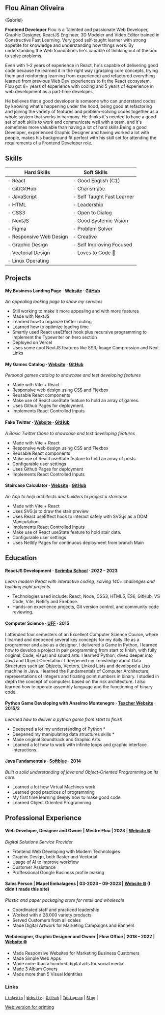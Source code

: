 <!-- ![](/src/images/profile-round.webp)<br/> -->
## Flou Ainan Oliveira
(Gabriel)

**Frontend Developer**
Flou is a Talented and passionate Web Developer, Graphic Designer, ReactJS Engineer, 3D Modeler and Video Editor trained in Constructive Fast Learning. Very good self-taught learner with strong appetite for knowledge and understanding how things work. By understanding the Web foundations he's capable of thinking out of the box to solve problems.

Even with 1–2 years of experience in React, he's capable of delivering good code because he learned it in the right way (grasping core concepts, trying them and reinforcing learning from experience) and refactored everything learned from previous Web Dev experiences to fit the React ecosystem. Flou got 8+ years of experience with coding and 5 years of experience in web development as a part-time developer.

He believes that a good developer is someone who can understand codes by knowing what's happening under the hood, being good at refactoring and joining the variety of features and problem-solving codes together as a whole system that works in harmony. He thinks it's needed to have a good set of soft skills to work and communicate well with a team, and it's sometimes more valuable than having a lot of hard skills.Being a good Developer, experienced Graphic Designer and having worked a lot with people, makes his background fit perfect with his skill set for attending the requirements of a Frontend Developer role.

  
Skills
----
|**Hard Skills**‏‏‎ ‎ |**Soft Skills** ‏ ‎‏‏‎ ‎‏‏‎ ‎‏‏‎ ‏‏‎ ‎‏‏‎ ‎‏‏‎ ‎‏‏‎ ‎‎ ‎‎‏‏‎ ‎‏‏‎ ‎|
|---|---|
| - React | - Good English (C1) ‎|
| - Git/GitHub | - Charismatic |
| - JavaScript | - Self Taught Fast Learner |
| - HTML | - Leadership |
| - CSS3 | - Open to Dialog |
| - NextJS | - Good Systemic Vision |
| - Figma | - Problem Solver |
| - Responsive Web Design | - Creative |
| - Graphic Design | - Self Improving Focused  |
| - Vectorial Design | - Loves to Code 🧡 |
| - Linux Operating |  |

Projects
-----
#### My Business Landing Page · [Website](https://www.mestreflou.com.br "Deployed Project") · [GitHub](https://github.com/flou-ainan/servicos-do-mestre "GitHub Repository")
*An appealing looking page to show my services*
*	Still working to make it more appealing and with more features
*	Made with NextJS
*	Learned how to organize better routing
*	Learned how to optimize loading time
*	Smartly used React useEffect hook plus recursive programming to implement the Typewriter on hero section
*	Deployed on Vercel
*	Uses some cool NextJS features like SSR, Image Compression and Next Links
#### My Games Catalog · [Website](https://flou-ainan.github.io/my-games-catalog/ "Deployed Project") · [GitHub](https://github.com/flou-ainan/my-games-catalog "GitHub Repository") 
*Personal games catalog to showcase and test developing features*
* Made with Vite + React
* Responsive web design using CSS and Flexbox
* Reusable React components
* Make use of React useState feature to hold an array of games.
* Uses Github Pages for deployment.
* Implements React Controlled Inputs
#### Fake Twitter · [Website](https://flou-ainan.github.io/twitter-post-maker/ "Deployed Project") · [GitHub](https://flou-ainan.github.io/twitter-post-maker/ "GitHub Repository") 
*A Basic Twitter Clone to showcase and test developing features*
* Made with Vite + React
* Responsive web design using CSS and Flexbox
* Reusable React components
* Make use of React useState feature to hold an array of posts
* Configurable user settings
* Uses Github Pages for deployment
* Implements React Controlled Inputs
#### Staircase Calculator · [Website](https://app-escadas-codeart.netlify.app/ "Deployed Project") · [GitHub](https://github.com/flou-ainan/app-escadas-codeart#app-para-projetar-escadas "GitHub Repository") 
*An App to help architects and builders to project a staircase*
* Made with Vite + React
* Uses SVG.js to draw the stair preview
* Uses React useEffect hook to interact safely with SVG.js as a DOM Manipulation.
* Implements React Controlled Inputs
* Make use of React useState feature to hold stair data.
* Configurable user settings
* Uses Netlify Pages for continuous deployment from branch Main

Education
----
#### ReactJS Development · [Scrimba School](https://scrimba.com/learn/learnreact "Course Webpage") · 2022 – 2023
*Learn modern React with interactive coding, solving 140+ challenges and building eight projects.*  
*	Technologies used include: React, Node, CSS3, HTML5, ES6, GitHub, VS Code, Vite, Netlify and Firebase.
*	Hands-on experience projects, Git version control, and community code reviewing.  
#### Computer Science · [UFF](https://www.uff.br/ "University Website") · 2015
I attended four semesters of an Excellent Computer Science Course, where I learned and deepened several key concepts for my daily life as a programmer and also as a designer. I delivered a Game in Python, I learned how to develop a project in pair programming from start to finish, with fully original: Code, visual and sound arts. I learned Python, dived deeper into Java and Object Orientation. I deepened my knowledge about Data Structures such as: Objects, Vectors, Linked Lists and developed a Lisp machine in Java. I learned the Fundamentals of Computer Architecture, representations of integers and floating point numbers in binary. I studied in depth the concept of computers based on the risk architecture. I also learned how to operate assembly language and the functioning of binary code.
#### Python Game Developing with Anselmo Montenegro · [Teacher Website](http://profs.ic.uff.br/~anselmo/cursos/LabGames/LabGames20151/exercicios.html "Teacher Website") · 2015/2
*Learned how to deliver a python game from start to finish*
* Deepened a lot my understanding of Python *
* Deepened my manipulating data structures skills *
* Made original Soundtrack and Graphic Arts.
* Learned a lot how to work with infinite loops and graphic interface interactions.
#### Java Fundamentals · [Softblue](https://softblue.com.br/ "Course Provider Webpage") · 2014
*Built a solid understanding of java and Object-Oriented Programming on its core.*
* Learned a lot how Virtual Machines work
* Learned good practices of programming
* My first time learning deeply how to make good code
* Learned Object Oriented Programming

Professional Experience
------
#### Web Developer, Designer and Owner | Mestre Flou | 2023 | [Website 🌐](https://www.mestreflou.com.br/)
*Digital Solutions Service Provider*
* Frontend Web Developing with Modern Technologies
* Graphic Design, both Raster and Vectorial
* Usage of AI to improve workflow
* Customer Assistance
* Proffessional Google Business profile making
#### Sales Person | Mapel Embalagens | 03-2023 – 09-2023 | [Website 🌐](https://mapelembalagens.com.br/) (I didn't made this site)  
*Plastic and paper packaging store for retail and wholesale*
*	Coordinated staff and practiced leadership
*	Worked with a 28.000 variety products   
*	Served Customers from all scales
*	Made Digital Artwork for Marketing Campaigns and Banners 
#### Webdesigner, Graphic Designer and Owner | Flow Office | 2018 – 2022 | [Website 🌐](http://flowoffice.eu5.net/)
* Made Responsive Websites for Marketing Business Customers
* Made Simple Web Apps
*	Made more than a hundred digital arts for social media
*	Made 3 Album Covers
*	Made more than 5 Visual Identities
### Links						
  [`Linkedin`](https://www.linkedin.com/in/flouainan/) | [`Website`](https://www.mestreflou.com.br/) | [`Github`](https://github.com/flou-ainan/) | [`Instagram`](https://www.instagram.com/mestreflou/) |  [`Blog`](https://mestreflou.blogspot.com/) |

[Web version for printing](http://mestreflou.eu5.net/frontend-curriculum.html)
